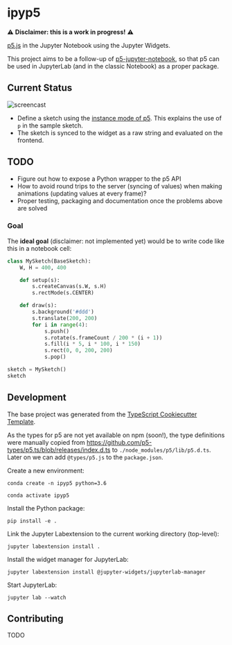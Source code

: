 ipyp5
====

:warning: **Disclaimer: this is a work in progress!** :warning:

[p5.js](https://p5js.org) in the Jupyter Notebook using the Jupyter Widgets.

This project aims to be a follow-up of [p5-jupyter-notebook](https://github.com/jtpio/p5-jupyter-notebook), so that p5 can be used in JupyterLab (and in the classic Notebook) as a proper package.

## Current Status

![screencast](./docs/screencast.gif)

- Define a sketch using the [instance mode of p5](https://github.com/processing/p5.js/wiki/Global-and-instance-mode). This explains the use of `p` in the sample sketch.
- The sketch is synced to the widget as a raw string and evaluated on the frontend.

## TODO

- Figure out how to expose a Python wrapper to the p5 API
- How to avoid round trips to the server (syncing of values) when making animations (updating values at every frame)?
- Proper testing, packaging and documentation once the problems above are solved


### Goal

The **ideal goal** (disclaimer: not implemented yet) would be to write code like this in a notebook cell:

```python
class MySketch(BaseSketch):
    W, H = 400, 400

    def setup(s):
        s.createCanvas(s.W, s.H)
        s.rectMode(s.CENTER)

    def draw(s):
        s.background('#ddd')
        s.translate(200, 200)
        for i in range(4):
            s.push()
            s.rotate(s.frameCount / 200 * (i + 1))
            s.fill(i * 5, i * 100, i * 150)
            s.rect(0, 0, 200, 200)
            s.pop()

sketch = MySketch()
sketch
```


## Development

The base project was generated from the [TypeScript Cookiecutter Template](https://github.com/jupyter-widgets/widget-ts-cookiecutter).

As the types for p5 are not yet available on npm (soon!), the type definitions were manually copied from https://github.com/p5-types/p5.ts/blob/releases/index.d.ts to `./node_modules/p5/lib/p5.d.ts`. Later on we can add `@types/p5.js` to the `package.json`.

Create a new environment:

`conda create -n ipyp5 python=3.6`

`conda activate ipyp5`

Install the Python package:

`pip install -e .`

Link the Jupyter Labextension to the current working directory (top-level):

`jupyter labextension install .`

Install the widget manager for JupyterLab:

`jupyter labextension install @jupyter-widgets/jupyterlab-manager`

Start JupyterLab:

`jupyter lab --watch`


## Contributing

TODO